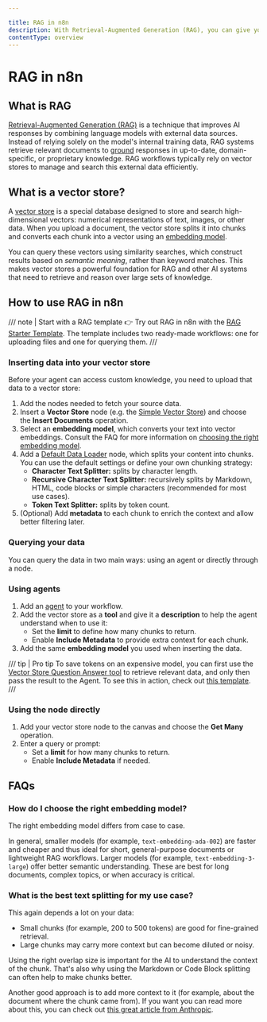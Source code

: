 ```yaml
---

title: RAG in n8n
description: With Retrieval-Augmented Generation (RAG), you can give your models access to context-specific resources to help generate relevant answers. Learn how it works and how to use RAG in n8n.
contentType: overview
---
```


<!-- vale from-microsoft.Contractions = NO -->
<!-- vale from-microsoft.HeadingPunctuation = NO -->

# RAG in n8n

## What is RAG

[Retrieval-Augmented Generation (RAG)](/glossary.md#ai-retrieval-augmented-generation-rag) is a technique that improves AI responses by combining language models with external data sources. Instead of relying solely on the model's internal training data, RAG systems retrieve relevant documents to [ground](/glossary.md#ai-groundedness) responses in up-to-date, domain-specific, or proprietary knowledge. RAG workflows typically rely on vector stores to manage and search this external data efficiently.

## What is a vector store?

A [vector store](/glossary.md#ai-vector-store) is a special database designed to store and search high-dimensional vectors: numerical representations of text, images, or other data. When you upload a document, the vector store splits it into chunks and converts each chunk into a vector using an [embedding model](/glossary.md#ai-embedding).

You can query these vectors using similarity searches, which construct results based on *semantic meaning*, rather than keyword matches. This makes vector stores a powerful foundation for RAG and other AI systems that need to retrieve and reason over large sets of knowledge.

## How to use RAG in n8n

/// note | Start with a RAG template
👉 Try out RAG in n8n with the [RAG Starter Template](https://n8n.io/workflows/5010-rag-starter-template-using-simple-vector-stores-form-trigger-and-openai). The template includes two ready-made workflows: one for uploading files and one for querying them.
///

### Inserting data into your vector store

Before your agent can access custom knowledge, you need to upload that data to a vector store:

1. Add the nodes needed to fetch your source data.
2. Insert a **Vector Store** node (e.g. the [Simple Vector Store](/integrations/builtin/cluster-nodes/root-nodes/n8n-nodes-langchain.vectorstoreinmemory.md)) and choose the **Insert Documents** operation.
3. Select an **embedding model**, which converts your text into vector embeddings. Consult the FAQ for more information on [choosing the right embedding model](#how-do-i-choose-the-right-embedding-model).
4. Add a [Default Data Loader](/integrations/builtin/cluster-nodes/sub-nodes/n8n-nodes-langchain.documentdefaultdataloader.md) node, which splits your content into chunks. You can use the default settings or define your own chunking strategy:
	* **Character Text Splitter:** splits by character length.
	* **Recursive Character Text Splitter:** recursively splits by Markdown, HTML, code blocks or simple characters (recommended for most use cases).
	* **Token Text Splitter:** splits by token count.
5. (Optional) Add **metadata** to each chunk to enrich the context and allow better filtering later.

### Querying your data

You can query the data in two main ways: using an agent or directly through a node.

### Using agents

1. Add an [agent](/integrations/builtin/cluster-nodes/root-nodes/n8n-nodes-langchain.agent/index.md) to your workflow.
2. Add the vector store as a **tool** and give it a **description** to help the agent understand when to use it:
	* Set the **limit** to define how many chunks to return.
	* Enable **Include Metadata** to provide extra context for each chunk.
3. Add the same **embedding model** you used when inserting the data.

/// tip | Pro tip
To save tokens on an expensive model, you can first use the [Vector Store Question Answer tool](/integrations/builtin/cluster-nodes/sub-nodes/n8n-nodes-langchain.toolvectorstore.md) to retrieve relevant data, and only then pass the result to the Agent. To see this in action, check out [this template](https://n8n.io/workflows/5011-save-costs-in-rag-workflows-using-the-qanda-tool-with-multiple-models).
///

### Using the node directly

1. Add your vector store node to the canvas and choose the **Get Many** operation.
2. Enter a query or prompt:
	* Set a **limit** for how many chunks to return.
	* Enable **Include Metadata** if needed.

## FAQs

<!-- vale from-microsoft.FirstPerson = NO -->
### How do I choose the right embedding model?
<!-- vale from-microsoft.FirstPerson = YES -->

The right embedding model differs from case to case.

In general, smaller models (for example, `text-embedding-ada-002`) are faster and cheaper and thus ideal for short, general-purpose documents or lightweight RAG workflows. Larger models (for example, `text-embedding-3-large`) offer better semantic understanding. These are best for long documents, complex topics, or when accuracy is critical.

<!-- vale from-microsoft.FirstPerson = NO -->
### What is the best text splitting for my use case?
<!-- vale from-microsoft.FirstPerson = YES -->

This again depends a lot on your data:

* Small chunks (for example, 200 to 500 tokens) are good for fine-grained retrieval.
* Large chunks may carry more context but can become diluted or noisy.

Using the right overlap size is important for the AI to understand the context of the chunk. That's also why using the Markdown or Code Block splitting can often help to make chunks better.

Another good approach is to add more context to it (for example, about the document where the chunk came from). If you want you can read more about this, you can check out [this great article from Anthropic](https://www.anthropic.com/news/contextual-retrieval).
